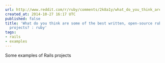 ```yaml
---
url: http://www.reddit.com/r/ruby/comments/2k8a1y/what_do_you_think_are_some_of_the_best_written/
created_at: 2014-10-27 16:17 UTC
published: false
title: 'What do you think are some of the best written, open-source ruby and/or rails
  projects? : ruby'
tags:
- rails
- examples
---
```


Some examples of Rails projects
